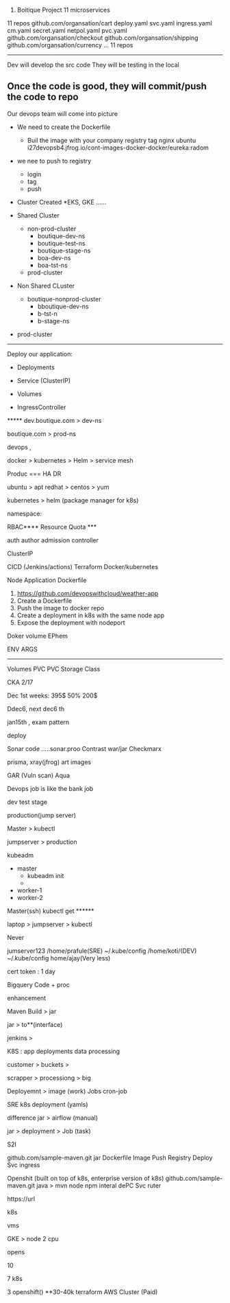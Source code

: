 1) Boitique Project 
11 microservices 

11 repos 
github.com/organsation/cart
    deploy.yaml
    svc.yaml
    ingress.yaml
    cm.yaml
    secret.yaml
    netpol.yaml
    pvc.yaml
github.com/organsation/checkout
github.com/organsation/shipping
github.com/organsation/currency
...
11 repos 


------ 
Dev will develop the src code 
They will be testing in the local 

Once the code is good, they will commit/push the code to repo 
---


Our devops team will come into picture 
* We need to create the Dockerfile 
    * Buil the image with your company registry tag 
    nginx 
    ubuntu 
    i27devopsb4.jfrog.io/cont-images-docker-docker/eureka:radom
* we nee to push to registry 
    * login 
    * tag 
    * push 

* Cluster Created *EKS, GKE ......
* Shared Cluster 
    * non-prod-cluster
        * boutique-dev-ns
        * boutique-test-ns
        * boutique-stage-ns
        * boa-dev-ns
        * boa-tst-ns 
    * prod-cluster
* Non Shared CLuster
    * boutique-nonprod-cluster
        * bboutique-dev-ns
        * b-tst-n
        * b-stage-ns
* prod-cluster 

----
Deploy our application:
* Deployments 
* Service (ClusterIP)
* Volumes 


* IngressController 

***** dev.boutique.com > dev-ns 
 
boutique.com > prod-ns 


devops  ,  


docker > kubernetes > Helm > service mesh 


Produc === HA  DR

ubuntu > apt 
redhat > 
centos > yum 


kubernetes > helm (package manager for k8s)

namespace:

RBAC**** 
Resource Quota ***

auth author admission controller 

ClusterIP






CICD (Jenkins/actions)
Terraform 
Docker/kubernetes


Node Application Dockerfile 


1) https://github.com/devopswithcloud/weather-app
2) Create a Dockerfile
3) Push the image to docker repo 
4) Create a deployment in k8s with the same node app 
5) Expose the deployment with nodeport 

Doker volume
EPhem

ENV
ARGS




*** 
Volumes
PVC
PVC
Storage Class


CKA 2/17


Dec 1st weeks:
395$
50% 200$

Ddec6, next dec6 th

jan15th , exam pattern 



deploy

Sonar
    code .....sonar.proo
Contrast 
    war/jar 
Checkmarx


prisma, 
xray(jfrog)
    art
    images 

GAR (Vuln scan)
Aqua




Devops job is like the bank job 


dev
test
stage

production(jump server)

Master > kubectl 


jumpserver > production 

kubeadm 
* master 
    * kubeadm init
    * 
* worker-1
* worker-2


Master(ssh)
     kubectl get ****** 


laptop > jumpserver > kubectl 

Never



jumserver123
 /home/prafule(SRE)
    ~/.kube/config
 /home/koti/(DEV)
    ~/.kube/config
 home/ajay(Very less)

cert 
token : 1 day






Bigquery Code + proc 

enhancement 

Maven Build > jar 

jar > to**(interface)

jenkins > 

K8S : 
app deployments 
data processing 

customer > buckets > 


scrapper > processiong > big 


Deployemnt > image (work)
Jobs 
    cron-job


SRE 
k8s deployment (yamls)





difference 
jar > airflow (manual)

jar > deployment > Job (task)


S2I

github.com/sample-maven.git 
jar 
Dockerfile 
Image 
Push Registry 
Deploy
Svc
ingress


Openshit (built on top of k8s, enterprise version of k8s)
github.com/sample-maven.git
java > mvn 
node npm
interal
dePC
Svc
ruter


https://url



k8s 

vms 


GKE > node 
2 cpu

opens

10


7 k8s

3 openshift() **30-40k 
terraform 
AWS Cluster (Paid)


